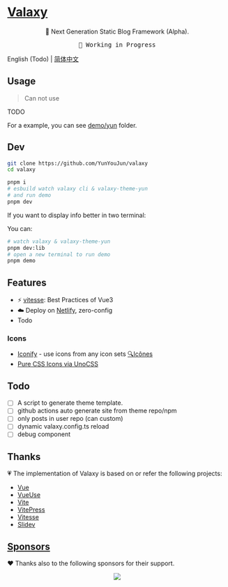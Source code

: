 <p align="center">
<h1><a href="https://valaxy.netlify.app">Valaxy</a></h1>
</a>

<p align="center">
🌌 Next Generation Static Blog Framework (Alpha).
</p>

<pre align="center">
🧪 Working in Progress
</pre>

English (Todo) | [简体中文](./README.zh-CN.md)

## Usage

> Can not use

TODO

For a example, you can see [demo/yun](./demo/yun/) folder.

## Dev

```bash
git clone https://github.com/YunYouJun/valaxy
cd valaxy

pnpm i
# esbuild watch valaxy cli & valaxy-theme-yun
# and run demo
pnpm dev
```

If you want to display info better in two terminal:

You can:

```bash
# watch valaxy & valaxy-theme-yun
pnpm dev:lib
# open a new terminal to run demo
pnpm demo
```

## Features

- ⚡️ [vitesse](https://github.com/antfu/vitesse): Best Practices of Vue3
- ☁️ Deploy on [Netlify](https://www.netlify.com/), zero-config
- Todo

### Icons

- [Iconify](https://iconify.design) - use icons from any icon sets [🔍Icônes](https://icones.netlify.app/)
- [Pure CSS Icons via UnoCSS](https://github.com/antfu/unocss/tree/main/packages/preset-icons)

## Todo

- [ ] A script to generate theme template.
- [ ] github actions auto generate site from theme repo/npm
- [ ] only posts in user repo (can custom)
- [ ] dynamic valaxy.config.ts reload
- [ ] debug component

## Thanks

💗 The implementation of Valaxy is based on or refer the following projects:

- [Vue](https://github.com/vuejs/core)
- [VueUse](https://github.com/vueuse/vueuse)
- [Vite](https://github.com/vitejs/vite)
- [VitePress](https://github.com/vuejs/vitepress)
- [Vitesse](https://github.com/antfu/vitesse)
- [Slidev](https://github.com/slidevjs/slidev)

## [Sponsors](https://sponsors.yunyoujun.cn)

❤️ Thanks also to the following sponsors for their support.

<p align="center">
  <a href="https://cdn.jsdelivr.net/gh/YunYouJun/sponsors/public/sponsors.svg">
    <img src='https://cdn.jsdelivr.net/gh/YunYouJun/sponsors/public/sponsors.svg'/>
  </a>
</p>
